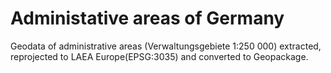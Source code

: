 # Administative areas of Germany

Geodata of administrative areas (Verwaltungsgebiete 1:250 000) extracted,
reprojected to LAEA Europe(EPSG:3035) and converted to Geopackage.
